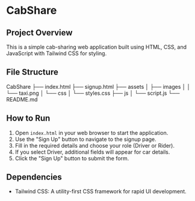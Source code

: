 # CabShare

## Project Overview

This is a simple cab-sharing web application built using HTML, CSS, and JavaScript with Tailwind CSS for styling.

## File Structure

CabShare
├── index.html
├── signup.html
├── assets
│ ├── images
│ │ └── taxi.png
│ └── css
│ └── styles.css
├── js
│ └── script.js
└── README.md

## How to Run

1. Open `index.html` in your web browser to start the application.
2. Use the "Sign Up" button to navigate to the signup page.
3. Fill in the required details and choose your role (Driver or Rider).
4. If you select Driver, additional fields will appear for car details.
5. Click the "Sign Up" button to submit the form.

## Dependencies

- Tailwind CSS: A utility-first CSS framework for rapid UI development.
